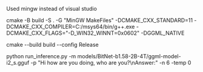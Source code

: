 Used mingw instead of visual studio

cmake -B build -S . -G "MinGW MakeFiles" -DCMAKE_CXX_STANDARD=11 -DCMAKE_CXX_COMPILER=C:/msys64/bin/g++.exe -DCMAKE_CXX_FLAGS="-D_WIN32_WINNT=0x0602" -DGGML_NATIVE

cmake --build build --config Release

python run_inference.py -m models/BitNet-b1.58-2B-4T/ggml-model-i2_s.gguf -p "Hi how are you doing, who are you?\nAnswer:" -n 6 -temp 0
